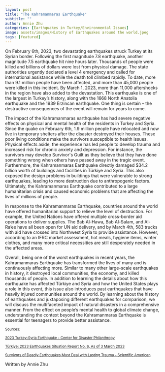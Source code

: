 ```yaml
---
layout: post
title: "The Kahramanmaras Earthquake"
subtitle: ""
author: Annie Zhu
categories: [Earthquakes in Turkey/Environmental Issues]
image: assets/images/History of Earthquakes around the world.jpeg
tags: [featured]
---
```


On February 6th, 2023, two devastating earthquakes struck Turkey at its Syrian border. Following the first magnitude 7.8 earthquake, another magnitude 7.5 earthquake hit nine hours later. Thousands of people were killed and billions of dollars were lost from physical damage. The state authorities urgently declared a level 4 emergency and called for international assistance while the death toll climbed rapidly. To date, more than 9.1 million people have been affected, and more than 45,000 people were killed in this incident. By March 1, 2023, more than 11,000 aftershocks in the region have also added to the devastation. This earthquake is one of the largest in Turkey’s history, along with the 1668 North Anatolia earthquake and the 1939 Erzincan earthquake. One thing is certain – the destructive consequences of the event will remain for years to come.

The impact of the Kahramanmaras earthquake has had severe negative effects on physical and mental health of the residents in Turkey and Syria. Since the quake on February 6th, 1.9 million people have relocated and now live in temporary shelters after the disaster destroyed their houses. These poor living conditions make the survivors susceptible to health issues. Physical effects aside, the experience has led people to develop trauma and increased risk for chronic anxiety and depression. For instance, the survivors may develop Survivor's Guilt as they believe that they have done something wrong when others have passed away in the tragic event. Furthermore, the Kahramanmaras Earthquake directly damaged $34.2 billion worth of buildings and facilities in Türkiye and Syria. This also exposed the design problems in buildings that were vulnerable to strong earthquakes, leading to more destruction due to anthropogenic factors. Ultimately, the Kahramanmaras Earthquake contributed to a large humanitarian crisis and caused economic problems that are affecting the lives of millions of people.

In response to the Kahramanmaras Earthquake, countries around the world have offered humanitarian support to relieve the level of destruction. For example, the United Nations have offered multiple cross-border aid operations to deliver supplies. The Bab Al-Hawa, Bab Al-Salam, and Al-Ra’ee have all been open for UN aid delivery, and by March 4th, 583 trucks with aid have crossed into Northwest Syria to provide assistance. However, according to an IFRC market assessment, hot meals, hygiene items, winter clothes, and many more critical necessities are still desperately needed in the affected areas.

Overall, being one of the worst earthquakes in recent years, the Kahramanmaras Earthquake has transformed the lives of many and is continuously affecting more. Similar to many other large-scale earthquakes in history, it destroyed local communities, the economy, and killed thousands of people. In addition to learning the details about how this earthquake has affected Türkiye and Syria and how the United States plays a role in this event, this issue also introduces past earthquakes that have heavily injured communities around the world. By learning about the history of earthquakes and juxtaposing different earthquakes for comparison, we will discuss the multifaceted impact of natural disasters in a comprehensive manner. From the effect on people’s mental health to global climate change, understanding the context beyond the Kahramanmaras Earthquake is essential for teenagers to provide better assistance.

<small> Sources: </small>

<small>[2023 Turkey-Syria Earthquake - Center for Disaster Philanthropy](https://disasterphilanthropy.org/disasters/2023-turkey-syria-earthquake/)</small>

<small>[Türkiye: 2023 Earthquakes Situation Report No. 6, As of 3 March 2023](https://reliefweb.int/report/turkiye/turkiye-2023-earthquakes-situation-report-no-6-3-march-2023)</small>

<small>[Survivors of Deadly Earthquakes Must Deal with Lasting Trauma - Scientific American](https://www.scientificamerican.com/article/survivors-of-deadly-earthquakes-must-deal-with-lasting-trauma/)</small>

Written by Annie Zhu
